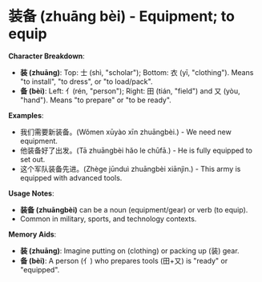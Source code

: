 # **装备 (zhuāng bèi) - Equipment; to equip**

**Character Breakdown**:  
- **装 (zhuāng)**: Top: 士 (shì, "scholar"); Bottom: 衣 (yī, "clothing"). Means "to install", "to dress", or "to load/pack".  
- **备 (bèi)**: Left: 亻(rén, "person"); Right: 田 (tián, "field") and 又 (yòu, "hand"). Means "to prepare" or "to be ready".

**Examples**:  
- 我们需要新装备。(Wǒmen xūyào xīn zhuāngbèi.) - We need new equipment.  
- 他装备好了出发。(Tā zhuāngbèi hǎo le chūfā.) - He is fully equipped to set out.  
- 这个军队装备先进。(Zhège jūnduì zhuāngbèi xiānjìn.) - This army is equipped with advanced tools.

**Usage Notes**:  
- **装备 (zhuāngbèi)** can be a noun (equipment/gear) or verb (to equip).  
- Common in military, sports, and technology contexts.

**Memory Aids**:  
- **装 (zhuāng)**: Imagine putting on (clothing) or packing up (装) gear.  
- **备 (bèi)**: A person (亻) who prepares tools (田+又) is "ready" or "equipped".
